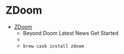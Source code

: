 # ZDoom
- [ZDoom](https://zdoom.org/index)
  -  Beyond Doom Latest News Get Started
  - 
  - `brew cask install zdoom`
